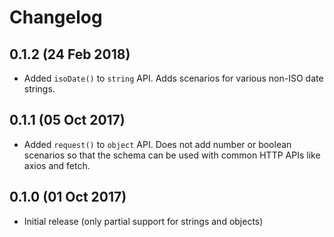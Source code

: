 # Changelog

## 0.1.2 (24 Feb 2018)

* Added `isoDate()` to `string` API.  Adds scenarios for various non-ISO date strings.

## 0.1.1 (05 Oct 2017)

* Added `request()` to `object` API.  Does not add number or boolean scenarios so that the schema can be used with common HTTP APIs like axios and fetch.

## 0.1.0 (01 Oct 2017)

* Initial release (only partial support for strings and objects)

